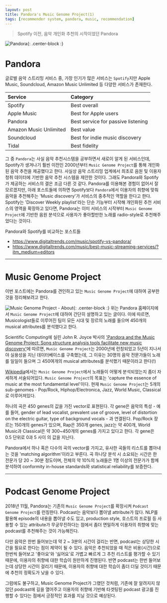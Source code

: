 ```yaml
---
layout: post
title: Pandora's Music Genome Project(1)
tags: [recommender system, pandora, music, recommendation]
---
```

> Spotify 이전, 음악 개인화 추천의 시작이었던 Pandora

![Pandora](https://upload.wikimedia.org/wikipedia/commons/7/76/Pandora_Wordmark_2016_RGB.png){: .center-block :}
# Pandora

글로벌 음악 스트리밍 서비스 중, 가장 인기가 많은 서비스는 `Spotify`지만 Apple Music, Soundcloud, Amazon Music Unlimited 등 다양한 서비스가 존재한다.

| Service | Category |
| :------ | :------ |
| Spotify | Best overall |
| Apple Music | Best for Apple users |
| Pandora | Best service for passive listening |
| Amazon Music Unlimited | Best value |
| Soundcloud | Best for indie music discovery |
| Tidal | Best fidelity |

그 중 `Pandora`는 사실 음악 추천시스템을 공부하면서 새로이 알게 된 서비스인데, Spotify가 생겨나기 훨씬 이전인 2000년부터 `Music Genome Project`를 통해 개인화된 음악 추천을 제공했다고 한다. 사실상 음악 스트리밍 업계에서 최초로 음원 및 이용자 청취 데이터에 기반한 음악 추천 시스템을 제안한 것이다. 그래도 Pandora와 Spotify가 제공하는 서비스의 결은 조금 다른 것 같다. Pandora를 이용해본 경험이 없어서 잘 모르겠지만, 아래 포스트들에 의하면 Spotify보다 `Pandora`에서 이용자의 취향에 맞춰 음악을 추천해주는 'Music discovery'가 서비스의 중추적인 역할을 한다고 한다. Spotify는 'Discover Weekly playlist'라는 단순 기능부터 시작해 개인화된 추천 서비스의 영역을 확장하고 있다면, Pandora는 이미 서비스의 시작부터 `Music Genome Project`에 기반한 음원 분석으로 사용자가 좋아할만한 노래를 radio-style로 추천해주었다는 것이다.

Pandora와 Spotify를 비교하는 포스트들
+ <https://www.digitaltrends.com/music/spotify-vs-pandora/>
+ <https://www.digitaltrends.com/music/best-music-streaming-services/?itm_medium=editors>

---

# Music Genome Project
이번 포스트에는 Pandora를 견인하고 있는 `Music Genome Project`에 대하여 공부한 것을 정리해보려고 한다.

![Music Genome Project - About](https://joyae.github.io/img/pandora-about.png){: .center-block :}
위는 Pandora 홈페이지에서 `Music Genome Project`에 대하여 간단히 설명하고 있는 글이다. 이에 따르면, Musicologist들로 이루어진 팀이 모든 시대 및 장르의 노래를 들으며 450개의 musical attributes를 분석했다고 한다.

Scientific Computing에 실린 John R. Joyce 박사의 ['Pandora and the Music Genome Project: Song structure analysis tools facilitate new music discovery'](https://www.researchgate.net/publication/295343382_Pandora_and_the_music_genome_project_Song_structure_analysis_tools_facilitate_new_music_discovery)에 따르면, `Music Genome Project`는 2000년에 런칭되었고 5년이 지나서야 실용성을 지닌 데이터베이스를 구축했는데, 그 이유는 30명의 음악 전문가들이 노래를 일일이 들으며 그 450여개의 musical attributes를 분석했기 때문이라고 한다(!)

[Wikipedia](https://en.wikipedia.org/wiki/Music_Genome_Project)에서는 `Music Genome Project`에서 노래들이 어떻게 분석되었는지 좀더 자세하게 서술되어있다. `Music Genome Project`의 목표는 'capture the essence of music at the most fundamental level'이다. 현재 `Music Genome Project`는 5개의 sub-genomes - Pop/Rock, Hiphop/Electronica, Jazz, World Music, Classical로 이루어져있다.

하나의 곡은 450 genes의 값을 가진 vector로 표현된다. 각 gene은 음악의 특성 - 예를 들어, gender of lead vocalist, prevalent use of groove, level of distortion on the electric guitar, type of background vocals - 과 연결된다. Pop/Rock 장르는 150개의 genes가 있으며, Rap은 350개 genes, jazz는 약 400개, World Music과 Classical은 약 300~450개의 genes를 가지고 있다고 한다. 각 gene은 0.5 단위로 0과 5 사이 의 값을 지닌다.

Pandora에서 하나 혹은 다수의 곡의 vector를 가지고, 유사한 곡들의 리스트를 뽑아내는 것을 'matching algorithm'이라고 부른다. 곡 하나당 분석 시 소요되는 시간은 한 전문가 당 20 ~ 30분 정도이며, 전체의 약 10%의 노래들은 1명 이상의 전문가가 함께 분석하여 conformity in-house standards와 statistical reliability를 보증한다.

---

# Podcast Genome Project
2018년 11월, Pandora는 기존의 `Music Genome Project`를 확장시켜 `Podcast Genome Project`를 런칭한다. Podcast는 음악보다 뽑아낼 attribute가 많다. NLP를 활용해 episode의 내용을 뽑아낼 수도 있고, production style, 호스트의 프로필 등 사용할 수 있는 attribute가 무궁무진하다는 점에서 좀더 면밀하게 이용자의 취향에 맞는 podcast를 추천해주는 것이 가능해진다.

다만 음악은 한번 들어보는데 약 2 ~ 3분의 시간이 걸리는 반면, podcast는 상당한 시간을 필요로 한다는 점이 제약이 될 수 있다. 음악은 추천되었을 때 적은 비용(시간)으로 한번씩 들어보고 '좋아요'와 '싫어요'로 가볍고 빠르게 그 추천 리스트를 평가할 수 있기 때문에, 이용자의 취향에 대한 학습이 원만하게 진행된다. 반면 podcast는 한번 들어보는데 상당한 시간이 걸리기 때문에, 이용자의 취향에 대한 학습이 좀더 더딜 것이기 때문에 추천의 정확도가 낮을 수 있다.

그럼에도 불구하고, Music Genome Project가 그랬던 것처럼, 기존에 잘 알려지지 않았던 podcast에 길을 열어주고 이용자의 취향에 기반해 타겟팅된 podcast 광고를 진행할 수 있다는 점에서 긍정적인 효과를 지닐 것으로 예상된다.
